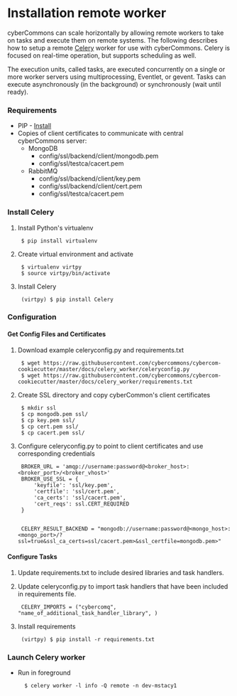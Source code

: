 Installation remote worker
========================

cyberCommons can scale horizontally by allowing remote workers to take on tasks and execute them on remote systems. The following describes how to setup a remote [Celery](http://www.celeryproject.org/) worker for use with cyberCommons. Celery is focused on real-time operation, but supports scheduling as well.

The execution units, called tasks, are executed concurrently on a single or more worker servers using multiprocessing, Eventlet, or gevent. Tasks can execute asynchronously (in the background) or synchronously (wait until ready).

### Requirements

* PIP - [Install](https://packaging.python.org/install_requirements_linux/#installing-pip-setuptools-wheel-with-linux-package-managers)
* Copies of client certificates to communicate with central cyberCommons server:
  - MongoDB
    - config/ssl/backend/client/mongodb.pem
    - config/ssl/testca/cacert.pem
  - RabbitMQ
    - config/ssl/backend/client/key.pem
    - config/ssl/backend/client/cert.pem
    - config/ssl/testca/cacert.pem

### Install Celery

1. Install Python's virtualenv

        $ pip install virtualenv

2. Create virtual environment and activate


        $ virtualenv virtpy
        $ source virtpy/bin/activate


3. Install Celery

        (virtpy) $ pip install Celery


### Configuration
#### Get Config Files and Certificates

1. Download example celeryconfig.py and requirements.txt


        $ wget https://raw.githubusercontent.com/cybercommons/cybercom-cookiecutter/master/docs/celery_worker/celeryconfig.py
        $ wget https://raw.githubusercontent.com/cybercommons/cybercom-cookiecutter/master/docs/celery_worker/requirements.txt

2. Create SSL directory and copy cyberCommon's client certificates

        $ mkdir ssl
        $ cp mongodb.pem ssl/
        $ cp key.pem ssl/
        $ cp cert.pem ssl/
        $ cp cacert.pem ssl/

3. Configure celeryconfig.py to point to client certificates and use corresponding credentials

        BROKER_URL = 'amqp://username:password@<broker_host>:<broker_port>/<broker_vhost>'
        BROKER_USE_SSL = {
            'keyfile': 'ssl/key.pem',
            'certfile': 'ssl/cert.pem',
            'ca_certs': 'ssl/cacert.pem',
            'cert_reqs': ssl.CERT_REQUIRED
        }


        CELERY_RESULT_BACKEND = "mongodb://username:password@<mongo_host>:<mongo_port>/?ssl=true&ssl_ca_certs=ssl/cacert.pem>&ssl_certfile=mongodb.pem>"

#### Configure Tasks

1. Update requirements.txt to include desired libraries and task handlers.
2. Update celeryconfig.py to import task handlers that have been included in requirements file.

        CELERY_IMPORTS = ("cybercomq", "name_of_additional_task_handler_library", )

3. Install requirements

        (virtpy) $ pip install -r requirements.txt


### Launch Celery worker

* Run in foreground

        $ celery worker -l info -Q remote -n dev-mstacy1


